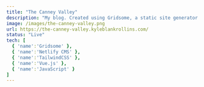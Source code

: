 ```yaml
---
title: "The Canney Valley"
description: "My blog. Created using Gridsome, a static site generator that combines Vue.js with GraphQL. I integrated Netlify CMS to manage content. Combined with Netlify's GitHub authentication, managing content for The Canney Valley is easy."
image: /images/the-canney-valley.png
url: https://the-canney-valley.kyleblankrollins.com/
status: "Live"
tech: [
  { 'name':'Gridsome' },
  { 'name':'Netlify CMS' },
  { 'name':'TailwindCSS' },
  { 'name':'Vue.js' },
  { 'name':'JavaScript' }
]
---    
```

